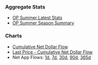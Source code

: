 
### Aggregate Stats
- [OP Summer Latest Stats](https://hi.msilb7.com/msilb7-crypto-queries/L2%20TVL/img_outputs/app/op_summer_latest_stats.html)
- [OP Summer Season Summary](https://hi.msilb7.com/msilb7-crypto-queries/L2%20TVL/img_outputs/app/season_summary_stats.html)

### Charts
- [Cumulative Net Dollar Flow](https://hi.msilb7.com/msilb7-crypto-queries/L2%20TVL/img_outputs/cumul_ndf.html)
- [Last Price - Cumulative Net Dollar Flow](https://hi.msilb7.com/msilb7-crypto-queries/L2%20TVL/img_outputs/cumul_ndf_last_price.html)
- Net App Flows: [1d](https://hi.msilb7.com/msilb7-crypto-queries/L2%20TVL/img_outputs/net_app_flows_1d.html), [7d](https://hi.msilb7.com/msilb7-crypto-queries/L2%20TVL/img_outputs/net_app_flows_7d.html), [30d](https://hi.msilb7.com/msilb7-crypto-queries/L2%20TVL/img_outputs/net_app_flows_30d.html), [90d](https://hi.msilb7.com/msilb7-crypto-queries/L2%20TVL/img_outputs/net_app_flows_90d.html), [365d](https://hi.msilb7.com/msilb7-crypto-queries/L2%20TVL/img_outputs/net_app_flows_365d.html)